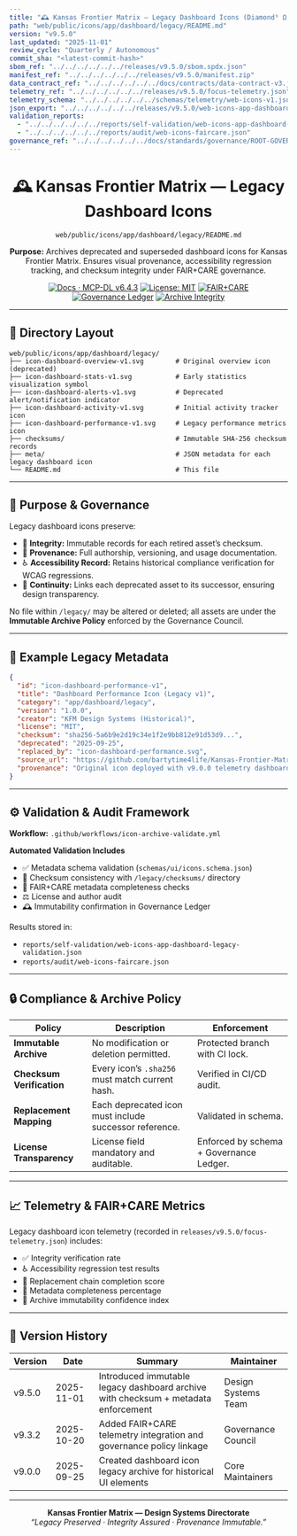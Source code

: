 ```yaml
---
title: "🕰 Kansas Frontier Matrix — Legacy Dashboard Icons (Diamond⁹ Ω / Crown∞Ω Ultimate Certified)"
path: "web/public/icons/app/dashboard/legacy/README.md"
version: "v9.5.0"
last_updated: "2025-11-01"
review_cycle: "Quarterly / Autonomous"
commit_sha: "<latest-commit-hash>"
sbom_ref: "../../../../../../releases/v9.5.0/sbom.spdx.json"
manifest_ref: "../../../../../../releases/v9.5.0/manifest.zip"
data_contract_ref: "../../../../../../docs/contracts/data-contract-v3.json"
telemetry_ref: "../../../../../../releases/v9.5.0/focus-telemetry.json"
telemetry_schema: "../../../../../../schemas/telemetry/web-icons-v1.json"
json_export: "../../../../../../releases/v9.5.0/web-icons-app-dashboard-legacy.meta.json"
validation_reports:
  - "../../../../../../reports/self-validation/web-icons-app-dashboard-legacy-validation.json"
  - "../../../../../../reports/audit/web-icons-faircare.json"
governance_ref: "../../../../../../docs/standards/governance/ROOT-GOVERNANCE.md"
---
```


<div align="center">

# 🕰 Kansas Frontier Matrix — **Legacy Dashboard Icons**
`web/public/icons/app/dashboard/legacy/README.md`

**Purpose:** Archives deprecated and superseded dashboard icons for Kansas Frontier Matrix. Ensures visual provenance, accessibility regression tracking, and checksum integrity under FAIR+CARE governance.

[![Docs · MCP-DL v6.4.3](https://img.shields.io/badge/Docs-MCP--DL%20v6.4.3-blue)](../../../../../../docs/standards/markdown_rules.md)
[![License: MIT](https://img.shields.io/badge/License-MIT-green)](../../../../../../LICENSE)
[![FAIR+CARE](https://img.shields.io/badge/FAIR%2BCARE-Compliant-orange)](../../../../../../docs/standards/governance/ROOT-GOVERNANCE.md)
[![Governance Ledger](https://img.shields.io/badge/Governance-Ledger-Active-purple)](../../../../../../docs/standards/governance/LEDGER.md)
[![Archive Integrity](https://img.shields.io/badge/Archive-Immutable-critical)](../../../../../../reports/audit/web-icons-faircare.json)

</div>

---

## 📁 Directory Layout

```
web/public/icons/app/dashboard/legacy/
├── icon-dashboard-overview-v1.svg        # Original overview icon (deprecated)
├── icon-dashboard-stats-v1.svg           # Early statistics visualization symbol
├── icon-dashboard-alerts-v1.svg          # Deprecated alert/notification indicator
├── icon-dashboard-activity-v1.svg        # Initial activity tracker icon
├── icon-dashboard-performance-v1.svg     # Legacy performance metrics icon
├── checksums/                            # Immutable SHA-256 checksum records
├── meta/                                 # JSON metadata for each legacy dashboard icon
└── README.md                             # This file
```

---

## 🧩 Purpose & Governance

Legacy dashboard icons preserve:
- 🔐 **Integrity:** Immutable records for each retired asset’s checksum.  
- 🧾 **Provenance:** Full authorship, versioning, and usage documentation.  
- ♿ **Accessibility Record:** Retains historical compliance verification for WCAG regressions.  
- 📜 **Continuity:** Links each deprecated asset to its successor, ensuring design transparency.

No file within `/legacy/` may be altered or deleted; all assets are under the **Immutable Archive Policy** enforced by the Governance Council.

---

## 🧾 Example Legacy Metadata

```json
{
  "id": "icon-dashboard-performance-v1",
  "title": "Dashboard Performance Icon (Legacy v1)",
  "category": "app/dashboard/legacy",
  "version": "1.0.0",
  "creator": "KFM Design Systems (Historical)",
  "license": "MIT",
  "checksum": "sha256-5a6b9e2d19c34e1f2e9bb812e91d53d9...",
  "deprecated": "2025-09-25",
  "replaced_by": "icon-dashboard-performance.svg",
  "source_url": "https://github.com/bartytime4life/Kansas-Frontier-Matrix",
  "provenance": "Original icon deployed with v9.0.0 telemetry dashboard; retired for improved visual consistency in v9.3.2."
}
```

---

## ⚙️ Validation & Audit Framework

**Workflow:** `.github/workflows/icon-archive-validate.yml`

**Automated Validation Includes**
- ✅ Metadata schema validation (`schemas/ui/icons.schema.json`)  
- 🔐 Checksum consistency with `/legacy/checksums/` directory  
- 🧾 FAIR+CARE metadata completeness checks  
- ⚖️ License and author audit  
- 🕰 Immutability confirmation in Governance Ledger  

Results stored in:
- `reports/self-validation/web-icons-app-dashboard-legacy-validation.json`  
- `reports/audit/web-icons-faircare.json`

---

## 🔒 Compliance & Archive Policy

| Policy | Description | Enforcement |
|--------|--------------|--------------|
| **Immutable Archive** | No modification or deletion permitted. | Protected branch with CI lock. |
| **Checksum Verification** | Every icon’s `.sha256` must match current hash. | Verified in CI/CD audit. |
| **Replacement Mapping** | Each deprecated icon must include successor reference. | Validated in schema. |
| **License Transparency** | License field mandatory and auditable. | Enforced by schema + Governance Ledger. |

---

## 📈 Telemetry & FAIR+CARE Metrics

Legacy dashboard icon telemetry (recorded in `releases/v9.5.0/focus-telemetry.json`) includes:
- ✅ Integrity verification rate  
- ♿ Accessibility regression test results  
- 🔁 Replacement chain completion score  
- 🧾 Metadata completeness percentage  
- 🔐 Archive immutability confidence index  

---

## 🧾 Version History

| Version | Date | Summary | Maintainer |
|----------|------|----------|-------------|
| v9.5.0 | 2025-11-01 | Introduced immutable legacy dashboard archive with checksum + metadata enforcement | Design Systems Team |
| v9.3.2 | 2025-10-20 | Added FAIR+CARE telemetry integration and governance policy linkage | Governance Council |
| v9.0.0 | 2025-09-25 | Created dashboard icon legacy archive for historical UI elements | Core Maintainers |

---

<div align="center">

**Kansas Frontier Matrix — Design Systems Directorate**  
*“Legacy Preserved · Integrity Assured · Provenance Immutable.”*

</div>

